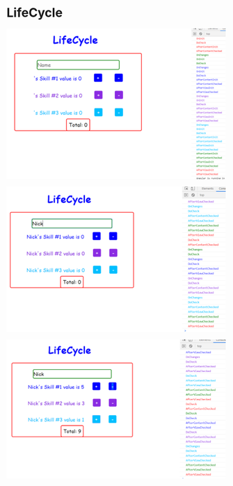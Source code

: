 # LifeCycle

![image 1](https://github.com/beliachevskaya/life-cycle/raw/master/src/img/img1.png)

![image 1](https://github.com/beliachevskaya/life-cycle/raw/master/src/img/img2.png)

![image 1](https://github.com/beliachevskaya/life-cycle/raw/master/src/img/img3.png)
